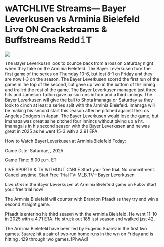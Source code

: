 # wATCHLIVE Streams— Bayer Leverkusen vs Arminia Bielefeld Li𝚟e ON Crackstreams & Buffstreams Redd𝚒T  
  
  
[![](https://i.imgur.com/qSNzIqt.png)](https://movie.rssnews.media/MvhaFab.php)  
  
The Bayer Leverkusen look to bounce back from a loss on Saturday night when they take on the Arminia Bielefeld. The Bayer Leverkusen took the first game of the series on Thursday 10-6, but lost 8-1 on Friday and they are now 1-3 on the season. The Bayer Leverkusen scored the first run of the game in the top of the second, but gave up two in the bottom of the inning and trailed the rest of the game. The Bayer Leverkusen managed just three hits and Jameson Taillon gave up six runs in four and a third innings. The Bayer Leverkusen will give the ball to Shota Imanaga on Saturday as they look to clinch at least a series split with the Arminia Bielefeld. Imanaga will be making his second start this season after he pitched against the Los Angeles Dodgers in Japan. The Bayer Leverkusen would lose the game, but Imanaga was great as he pitched four innings without giving up a hit. Imanaga is in his second season with the Bayer Leverkusen and he was great in 2025 as he went 15-3 with a 2.91 ERA.

How to Watch Bayer Leverkusen at Arminia Bielefeld Today:

Game Date: Saturday, , 2025

Game Time: 8:00 p.m. ET

LIVE SPORTS & TV WITHOUT CABLE
Start your free trial. No commitment. Cancel anytime.
Start Free Trial
TV: MLB.TV – Bayer Leverkusen

Live stream the Bayer Leverkusen at Arminia Bielefeld game on Fubo: Start your free trial now!

The Arminia Bielefeld will counter with Brandon Pfaadt as they try and win a second straight game.

Pfaadt is entering his third season with the Arminia Bielefeld. He went 11-10 in 2025 with a 4.71 ERA. He struck out 185 last season and walked just 42.

The Arminia Bielefeld have been led by Eugenio Suarez in the first two games. Suarez hit a pair of two-run home runs in the win on Friday and is hitting .429 through two games. [PhwAd]
